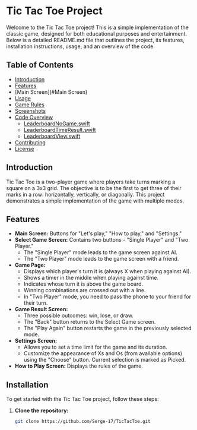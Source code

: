 # Tic Tac Toe Project

Welcome to the Tic Tac Toe project! This is a simple implementation of the classic game, designed for both educational purposes and entertainment. Below is a detailed README.md file that outlines the project, its features, installation instructions, usage, and an overview of the code.

## Table of Contents

- [Introduction](#introduction)
- [Features](#features)
- [Main Screen](#Main Screen)
- [Usage](#usage)
- [Game Rules](#game-rules)
- [Screenshots](#screenshots)
- [Code Overview](#code-overview)
  - [LeaderboardNoGame.swift](#leaderboardnogame-swift)
  - [LeaderboardTimeResult.swift](#leaderboardtimeresult-swift)
  - [LeaderboardView.swift](#leaderboardview-swift)
- [Contributing](#contributing)
- [License](#license)

## Introduction

Tic Tac Toe is a two-player game where players take turns marking a square on a 3x3 grid. The objective is to be the first to get three of their marks in a row: horizontally, vertically, or diagonally. This project demonstrates a simple implementation of the game with multiple modes.

## Features

- **Main Screen:** Buttons for "Let's play," "How to play," and "Settings."
- **Select Game Screen:** Contains two buttons - "Single Player" and "Two Player."
  - The "Single Player" mode leads to the game screen against AI.
  - The "Two Player" mode leads to the game screen with a friend.
- **Game Page:**
  - Displays which player's turn it is (always X when playing against AI).
  - Shows a timer in the middle when playing against time.
  - Indicates whose turn it is above the game board.
  - Winning combinations are crossed out with a line.
  - In "Two Player" mode, you need to pass the phone to your friend for their turn.
- **Game Result Screen:**
  - Three possible outcomes: win, lose, or draw.
  - The "Back" button returns to the Select Game screen.
  - The "Play Again" button restarts the game in the previously selected mode.
- **Settings Screen:**
  - Allows you to set a time limit for the game and its duration.
  - Customize the appearance of Xs and Os (from available options) using the "Choose" button. Current selection is marked as Picked.
- **How to Play Screen:** Displays the rules of the game.

## Installation

To get started with the Tic Tac Toe project, follow these steps:

1. **Clone the repository:**
   ```bash
   git clone https://github.com/Serge-17/TicTacToe.git
